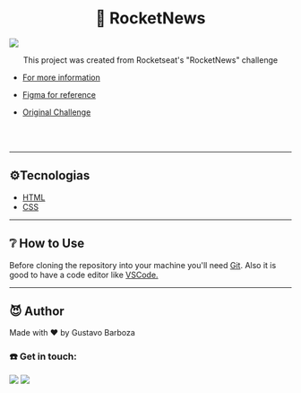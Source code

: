 #
<h1 align="center">  📰 RocketNews</h1>

<img align="center" src="https://i.postimg.cc/KzKhg0bk/rocketnews.png" >

<p align="center"> This project was created from Rocketseat's "RocketNews" challenge
</p>

- <a href="https://www.rocketseat.com.br/">For more information</a> 

- <a href="https://www.figma.com/file/ZbU3nwieJUfGhdo3f8iFkQ/DD-%2F-RocketNews-(Copy)?node-id=3%3A2">Figma for reference</a>

- <a href="https://efficient-sloth-d85.notion.site/Desafio-RocketNews-2e2c5d56b41f4b13a7d8df6b5affc0ec">Original Challenge</a>


 
<br>
<br>

---------------

<h2> ⚙️Tecnologias</h2>
<ul>
    <li> <a href="https://developer.mozilla.org./pt-BR/docs/Web/HTML">HTML</a> </li>
    <li> <a href="https://developer.mozilla.org./pt-BR/docs/Web/CSS">CSS</a> </li>
</ul> 

--------------

<h2> ❔ How to Use </h2>
Before cloning the repository into your machine you'll need <a href="https://git-scm.com/">Git</a>. Also it is good to have a code editor like <a href="https://code.visualstudio.com/">VSCode.</a>


<br>    


---------------

<h2>😈 Author </h2>
<p> Made with ❤️ by Gustavo Barboza

<h3>☎️ Get in touch:</h3> 


<p>
   <a href="https://www.linkedin.com/in/gustavo-barboza-5641601ab/">
    <img src="https://img.shields.io/badge/LinkedIn-0077B5?style=for-the-badge&logo=linkedin&logoColor=white"></a>
   <a href="mailto:gustavobarboza2003@gmail.com.br">
    <img src="https://img.shields.io/badge/Gmail-D14836?style=for-the-badge&logo=gmail&logoColor=white"></a>

</p>
